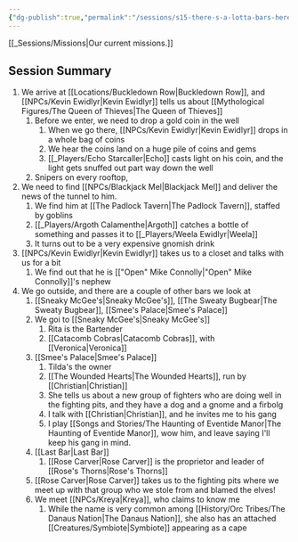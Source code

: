 ```yaml
---
{"dg-publish":true,"permalink":"/sessions/s15-there-s-a-lotta-bars-here/","noteIcon":""}
---
```



[[_Sessions/Missions\|Our current missions.]]

## Session Summary
1. We arrive at [[Locations/Buckledown Row\|Buckledown Row]], and [[NPCs/Kevin Ewidlyr\|Kevin Ewidlyr]] tells us about [[Mythological Figures/The Queen of Thieves\|The Queen of Thieves]]
	1. Before we enter, we need to drop a gold coin in the well
		1. When we go there, [[NPCs/Kevin Ewidlyr\|Kevin Ewidlyr]] drops in a whole bag of coins
		2. We hear the coins land on a huge pile of coins and gems
		3. [[_Players/Echo Starcaller\|Echo]] casts light on his coin, and the light gets snuffed out part way down the well
	2. Snipers on every rooftop, 
2. We need to find [[NPCs/Blackjack Mel\|Blackjack Mel]] and deliver the news of the tunnel to him.
	1. We find him at [[The Padlock Tavern\|The Padlock Tavern]], staffed by goblins
	2. [[_Players/Argoth Calamenthe\|Argoth]] catches a bottle of something and passes it to [[_Players/Weela Ewidlyr\|Weela]]
	3. It turns out to be a very expensive gnomish drink
3. [[NPCs/Kevin Ewidlyr\|Kevin Ewidlyr]] takes us to a closet and talks with us for a bit
	1. We find out that he is [["Open" Mike Connolly\|"Open" Mike Connolly]]'s nephew
4. We go outside, and there are a couple of other bars we look at
	1. [[Sneaky McGee's\|Sneaky McGee's]], [[The Sweaty Bugbear\|The Sweaty Bugbear]], [[Smee's Palace\|Smee's Palace]]
	2. We goi to [[Sneaky McGee's\|Sneaky McGee's]]
		1. Rita is the Bartender
		2. [[Catacomb Cobras\|Catacomb Cobras]], with [[Veronica\|Veronica]]
	3. [[Smee's Palace\|Smee's Palace]]
		1. Tilda's the owner
		2. [[The Wounded Hearts\|The Wounded Hearts]], run by [[Christian\|Christian]]
		3. She tells us about a new group of fighters who are doing well in the fighting pits, and they have a dog and a gnome and a firbolg
		4. I talk with [[Christian\|Christian]], and he invites me to his gang
		5. I play [[Songs and Stories/The Haunting of Eventide Manor\|The Haunting of Eventide Manor]], wow him, and leave saying I'll keep his gang in mind.
	4. [[Last Bar\|Last Bar]]
		1. [[Rose Carver\|Rose Carver]] is the proprietor and leader of [[Rose's Thorns\|Rose's Thorns]]
	5. [[Rose Carver\|Rose Carver]] takes us to the fighting pits where we meet up with that group who we stole from and blamed the elves!
	6. We meet [[NPCs/Kreya\|Kreya]], who claims to know me
		1. While the name is very common among [[History/Orc Tribes/The Danaus Nation\|The Danaus Nation]], she also has an attached [[Creatures/Symbiote\|Symbiote]] appearing as a cape